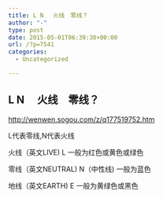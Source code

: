 ```yaml
---
title: L N 　火线　零线？
author: "-"
type: post
date: 2015-05-01T06:39:38+00:00
url: /?p=7541
categories:
  - Uncategorized

---
```

## L N 　火线　零线？
http://wenwen.sogou.com/z/q177519752.htm

L代表零线,N代表火线

火线（英文LIVE) L 一般为红色或黄色或绿色
  
零线（英文NEUTRAL) N（中性线) 一般为蓝色
  
地线（英文EARTH)  E 一般为黄绿色或黑色